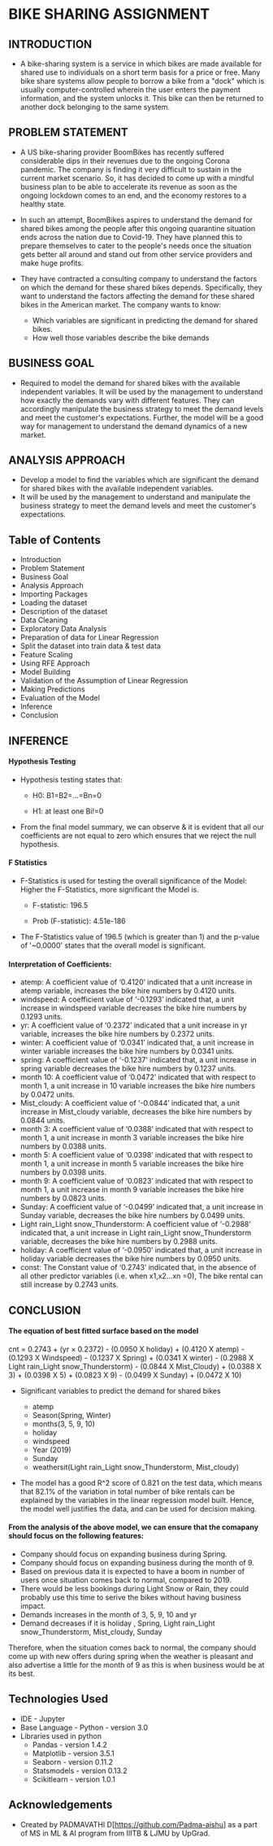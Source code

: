 # BIKE SHARING ASSIGNMENT

 ## INTRODUCTION

- A bike-sharing system is a service in which bikes are made available for shared use to individuals on a short term basis for a price or free. Many bike share systems allow people to borrow a bike from a "dock" which is usually computer-controlled wherein the user enters the payment information, and the system unlocks it. This bike can then be returned to another dock belonging to the same system.

## PROBLEM STATEMENT

- A US bike-sharing provider BoomBikes has recently suffered considerable dips in their revenues due to the ongoing Corona pandemic. The company is finding it very difficult to sustain in the current market scenario. So, it has decided to come up with a mindful business plan to be able to accelerate its revenue as soon as the ongoing lockdown comes to an end, and the economy restores to a healthy state. 


- In such an attempt, BoomBikes aspires to understand the demand for shared bikes among the people after this ongoing quarantine situation ends across the nation due to Covid-19. They have planned this to prepare themselves to cater to the people's needs once the situation gets better all around and stand out from other service providers and make huge profits.


- They have contracted a consulting company to understand the factors on which the demand for these shared bikes depends. Specifically, they want to understand the factors affecting the demand for these shared bikes in the American market. The company wants to know:

     - Which variables are significant in predicting the demand for shared bikes.
     - How well those variables describe the bike demands
     
## BUSINESS GOAL
 
 
-  Required to model the demand for shared bikes with the available independent variables. It will be used by the management to understand how exactly the demands vary with different features. They can accordingly manipulate the business strategy to meet the demand levels and meet the customer's expectations. Further, the model will be a good way for management to understand the demand dynamics of a new market. 


## ANALYSIS APPROACH

- Develop a model to find the variables which are significant the demand for shared bikes with the available independent variables.
- It will be used by the management to understand and manipulate the business strategy to meet the demand levels and meet the customer's expectations.


## Table of Contents
- Introduction
- Problem Statement
- Business Goal
- Analysis Approach
- Importing Packages
- Loading the dataset
- Description of the dataset
- Data Cleaning
- Exploratory Data Analysis
- Preparation of data for Linear Regression
- Split the dataset into train data & test data
- Feature Scaling
- Using RFE Approach 
- Model Building
- Validation of the Assumption of Linear Regression
- Making Predictions
- Evaluation of the Model
- Inference
- Conclusion

<!-- You can include any other section that is pertinent to your problem -->

## INFERENCE

#### Hypothesis Testing
  
- Hypothesis testing states that:

    - H0: B1=B2=...=Bn=0

    - H1: at least one Bi!=0
    
- From the final model summary, we can observe & it is evident that all our coefficients are not equal to zero which ensures that we reject the null hypothesis.

#### F Statistics
  
- F-Statistics is used for testing the overall significance of the Model: Higher the F-Statistics, more significant the Model is.

     - F-statistic: 196.5

     - Prob (F-statistic):  4.51e-186

- The F-Statistics value of 196.5 (which is greater than 1) and the p-value of '~0.0000' states that the overall model is significant.

#### Interpretation of Coefficients:

- atemp: A coefficient value of ‘0.4120’ indicated that a unit increase in atemp variable, increases the bike hire numbers by 0.4120 units.
- windspeed: A coefficient value of ‘-0.1293’ indicated that, a unit increase in windspeed variable decreases the bike hire numbers by 0.1293 units.
- yr: A coefficient value of ‘0.2372’ indicated that a unit increase in yr variable, increases the bike hire numbers by 0.2372 units.
- winter: A coefficient value of ‘0.0341’ indicated that, a unit increase in winter variable increases the bike hire numbers by 0.0341 units.
- spring: A coefficient value of ‘-0.1237’ indicated that, a unit increase in spring variable decreases the bike hire numbers by 0.1237 units.
- month 10: A coefficient value of ‘0.0472’ indicated that with respect to month 1, a unit increase in 10 variable increases the bike hire numbers by 0.0472 units.
- Mist_cloudy: A coefficient value of ‘-0.0844’ indicated that, a unit increase in Mist_cloudy variable, decreases the bike hire numbers by 0.0844 units.
- month 3: A coefficient value of ‘0.0388’ indicated that with respect to month 1, a unit increase in month 3 variable increases the bike hire numbers by  0.0388  units.
- month 5: A coefficient value of ‘0.0398’ indicated that with respect to month 1, a unit increase in month 5 variable increases the bike hire numbers by 0.0398  units.
- month 9: A coefficient value of ‘0.0823’ indicated that with respect to month 1, a unit increase in month 9 variable increases the bike hire numbers by 0.0823 units.
- Sunday: A coefficient value of ‘-0.0499’ indicated that, a unit increase in Sunday variable, decreases the bike hire numbers by 0.0499 units.
- Light rain_Light snow_Thunderstorm: A coefficient value of ‘-0.2988’ indicated that, a unit increase in Light rain_Light snow_Thunderstorm variable, decreases the bike hire numbers by 0.2988 units.
- holiday: A coefficient value of ‘-0.0950’ indicated that, a unit increase in holiday variable decreases the bike hire numbers by 0.0950 units.
- const: The Constant value of ‘0.2743’ indicated that, in the absence of all other predictor variables (i.e. when x1,x2...xn =0), The bike rental can still increase by 0.2743 units.

## CONCLUSION

#### The equation of best fitted surface based on the model 

cnt = 0.2743  + (yr × 0.2372)  - (0.0950 X holiday) + (0.4120 X atemp) - (0.1293 X Windspeed) - (0.1237 X Spring) + (0.0341 X winter) - (0.2988 X Light rain_Light snow_Thunderstorm) - (0.0844 X Mist_Cloudy) + (0.0388 X 3) + (0.0398 X 5) + (0.0823 X 9) - (0.0499 X Sunday) + (0.0472 X 10)


- Significant variables to predict the demand for shared bikes
   
   - atemp
   - Season(Spring, Winter)
   - months(3, 5, 9, 10)
   - holiday
   - windspeed 
   - Year (2019)
   - Sunday
   - weathersit(Light rain_Light snow_Thunderstorm, Mist_cloudy)
  

- The model has a good R^2 score of 0.821 on the test data, which means that 82.1% of the variation in total number of bike rentals can be explained by the variables in the linear regression model built. Hence, the model well justifies the data, and can be used for decision making.   

#### From the analysis of the above model, we can ensure that the comapany should focus on the following features:

- Company should focus on expanding business during Spring.
- Company should focus on expanding business during the month of 9.
- Based on previous data it is expected to have a boom in number of users once situation comes back to normal, compared to 2019.
- There would be less bookings during Light Snow or Rain, they could probably use this time to serive the bikes without having business impact.
- Demands increases in the month of 3, 5, 9, 10 and yr
- Demand decreases if it is holiday , Spring, Light rain_Light snow_Thunderstorm, Mist_cloudy, Sunday

Therefore, when the situation comes back to normal, the company should come up with new offers during spring when the weather is pleasant and also advertise a little for the month of 9 as this is when business would be at its best.

## Technologies Used
- IDE - Jupyter
- Base Language - Python - version 3.0
- Libraries used in python
   - Pandas - version 1.4.2
   - Matplotlib - version 3.5.1
   - Seaborn - version 0.11.2
   - Statsmodels - version 0.13.2
   - Scikitlearn - version 1.0.1

## Acknowledgements

- Created by PADMAVATHI D[https://github.com/Padma-aishu] as a part of MS in ML & AI program from IIITB & LJMU by UpGrad.
